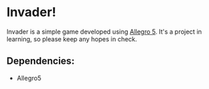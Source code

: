 # Invader!

Invader is a simple game developed using [Allegro 5](https://liballeg.org).
It's a project in learning, so please keep any hopes in check.

## Dependencies:

- Allegro5



